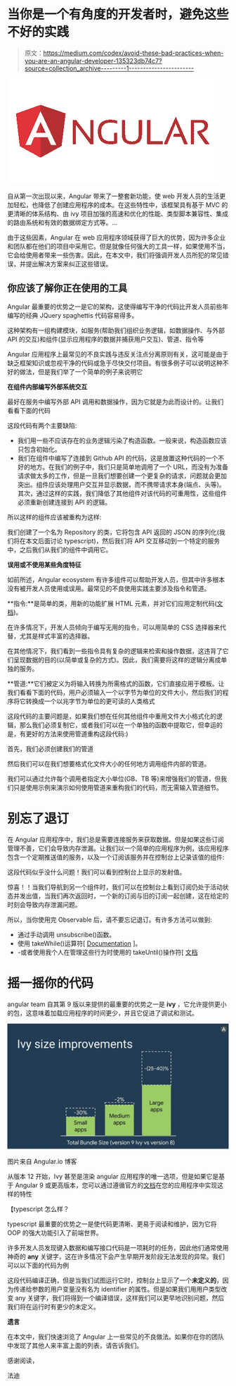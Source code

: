 # 当你是一个有角度的开发者时，避免这些不好的实践

> 原文：<https://medium.com/codex/avoid-these-bad-practices-when-you-are-an-angular-developer-135323db74c7?source=collection_archive---------1----------------------->

![](img/c59e045f2e2213a156c6d2dd92ef699e.png)

自从第一次出现以来，Angular 带来了一整套新功能，使 web 开发人员的生活更加轻松，也降低了创建应用程序的成本。在这些特性中，该框架具有基于 MVC 的更清晰的体系结构、由 ivy 项目加强的高速和优化的性能、类型脚本兼容性、集成的路由系统和有效的数据绑定方式等。…

由于这些因素，Angular 在 web 应用程序领域获得了巨大的优势，因为许多企业和团队都在他们的项目中采用它。但是就像任何强大的工具一样，如果使用不当，它会给使用者带来一些伤害。因此，在本文中，我们将强调开发人员所犯的常见错误，并提出解决方案来纠正这些错误。

## **你应该了解你正在使用的工具**

Angular 最重要的优势之一是它的架构，这使得编写干净的代码比开发人员前些年编写的经典 JQuery spaghettis 代码容易得多。

这种架构有一组构建模块，如服务(帮助我们组织业务逻辑，如数据操作、与外部 API 的交互)和组件(显示应用程序的数据并捕获用户交互)、管道、指令等

Angular 应用程序上最常见的不良实践与违反关注点分离原则有关，这可能是由于缺乏框架知识或忽视干净的代码或急于尽快交付项目。有很多例子可以说明这种不好的做法，但是我们举了一个简单的例子来说明它

**在组件内部编写外部系统交互**

最好在服务中编写外部 API 调用和数据操作，因为它就是为此而设计的。让我们看看下面的代码

这段代码有两个主要缺陷:

*   我们用一些不应该存在的业务逻辑污染了构造函数。一般来说，构造函数应该只包含初始化。
*   我们在组件中编写了连接到 Github API 的代码，这是放置这种代码的一个不好的地方。在我们的例子中，我们只是简单地调用了一个 URL，而没有为准备请求做太多的工作，但是一旦我们想要创建一个更复杂的请求，问题就会更加突出。组件应该处理用户交互并显示数据，而不携带请求本身(端点、头等)。其次，通过这样的实践，我们降低了其他组件对该代码的可重用性，这些组件必须重新创建连接到 API 的逻辑。

所以这样的组件应该被重构为这样:

我们创建了一个名为 Repository 的类，它将包含 API 返回的 JSON 的序列化(我们将在本文后面讨论 typescript)，然后我们将 API 交互移动到一个特定的服务中，之后我们从我们的组件中调用它。

**误用或不使用某些角度特征**

如前所述，Angular ecosystem 有许多组件可以帮助开发人员，但其中许多根本没有被开发人员使用或误用。最常见的不良使用实践主要涉及指令和管道。

**指令:**是简单的类，用新的功能扩展 HTML 元素，并对它们应用定制代码([文档](https://angular.io/guide/built-in-directives))。

在许多情况下，开发人员倾向于编写无用的指令，可以用简单的 CSS 选择器来代替，尤其是样式丰富的选择器。

在其他情况下，我们看到一些指令具有复杂的逻辑来检索和操作数据，这违背了它们呈现数据的目的(以简单或复杂的方式)。因此，我们需要将这样的逻辑分离成单独的服务。

**管道:**它们被定义为将输入转换为所需格式的函数，它们直接应用于模板。让我们看看下面的代码，用户必须输入一个以字节为单位的文件大小，然后我们的程序将它转换成一个以兆字节为单位的更可读的人类格式

这段代码的主要问题是，如果我们想在任何其他组件中重用文件大小格式化的逻辑，那么我们必须复制它，或者我们可以在一个单独的函数中提取它，但幸运的是，有更好的方法来使用管道重构这段代码:)

首先，我们必须创建我们的管道

然后我们可以在我们想要格式化文件大小的任何地方调用组件内部的管道。

我们可以通过允许每个调用者指定大小单位(GB、TB 等)来增强我们的管道，但我们只是使用示例来演示如何使用管道来重构我们的代码，而无需输入管道细节。

# **别忘了退订**

在 Angular 应用程序中，我们总是需要连接服务来获取数据。但是如果这些订阅管理不善，它们会导致内存泄漏。让我们以一个简单的应用程序为例，该应用程序包含一个定期推送值的服务，以及一个订阅该服务并在控制台上记录该值的组件:

这段代码似乎没什么问题！我们可以看到控制台上显示的发射值。

惊喜！！当我们导航到另一个组件时，我们可以在控制台上看到订阅仍处于活动状态并发出值，当我们再次返回时，一个新的订阅与旧的订阅一起创建，这在给定的时刻会导致内存泄漏问题。

所以，当你使用完 Observable 后，请不要忘记退订。有许多方法可以做到:

*   通过手动调用 unsubscribe()函数。
*   使用 takeWhile()运算符[ [Documentation](https://www.learnrxjs.io/learn-rxjs/operators/filtering/takewhile) ]。
*   -或者使用我个人在管理这些行为时使用的 takeUntil()操作符[ [文档](https://www.learnrxjs.io/learn-rxjs/operators/filtering/takeuntil)

# **摇一摇你的代码**

angular team 自其第 9 版以来提供的最重要的优势之一是 **ivy** ，它允许提供更小的包，这意味着加载应用程序的时间更少，并且它促进了调试和测试。

![](img/a506ab17512d8eee2aa2d1651ab4c3ca.png)

图片来自 Angular.io 博客

从版本 12 开始，Ivy 甚至是渲染 angular 应用程序的唯一选项，但是如果它是基于 Angular 9 或更高版本，您可以通过遵循官方的[文档](https://angular.io/guide/ivy)在您的应用程序中实现这样的特性

【typescript 怎么样？

typescript 最重要的优势之一是使代码更清晰、更易于阅读和维护，因为它将 OOP 的强大功能引入了前端世界。

许多开发人员发现键入数据和编写接口代码是一项耗时的任务，因此他们通常使用神奇的 **any** 关键字，这在许多情况下会产生早期开发阶段无法发现的异常。我们可以以下面的代码为例

这段代码编译正确，但是当我们试图运行它时，控制台上显示了一个**未定义的**，因为传递给参数的用户变量没有名为 identifier 的属性。但是如果我们用用户类型改变 any 关键字，我们将得到一个编译错误，这样我们可以更早地识别问题，然后我们将在运行时有更少的未定义。

**遗言**

在本文中，我们快速浏览了 Angular 上一些常见的不良做法。如果你在你的团队中发现了其他人来丰富上面的列表，请告诉我们。

感谢阅读，

法迪